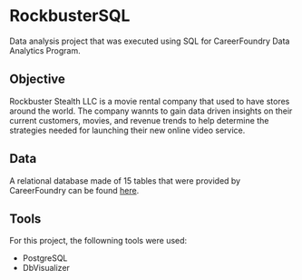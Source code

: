 # RockbusterSQL
Data analysis project that was executed using SQL for CareerFoundry Data Analytics Program. 

## Objective

Rockbuster Stealth LLC is a movie rental company that used to have stores around the world. The company wannts to gain data driven insights on their current customers, movies, and revenue trends to help determine the strategies needed for launching their new online video service.

## Data

A relational database made of 15 tables that were provided by CareerFoundry can be found [here](https://drive.google.com/file/d/1hVzBWz5ORRbI37HA8p5tAiuZyMOe66yI/view).

## Tools

For this project, the followning tools were used:
* PostgreSQL
* DbVisualizer   
